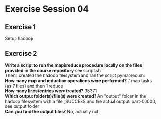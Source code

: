 # Exercise Session 04 #

## Exercise 1
Setup hadoop

## Exercise 2
**Write a script to run the map&reduce procedure locally on the files provided in the course repository** see script.sh <br />
Then I created the hadoop filesystem and ran the script pymapred.sh: <br />
**How many map and reduction operations were performed?** 7 map tasks (as 7 files) and then 1 reduce <br />
**How many lines/entries were treated?** 35371  <br />
**Which output folder(s)/file(s) were created?** An "output" folder in the hadoop filesystem with a file _SUCCESS and the actual output: part-00000, see output folder <br />
**Can you find the output files?** No, actually not  <br />
